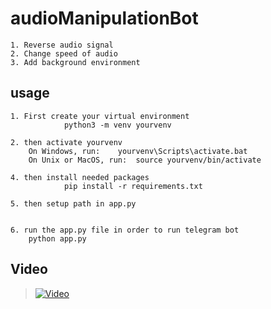 # audioManipulationBot
```
1. Reverse audio signal
2. Change speed of audio
3. Add background environment
```

## usage
```
1. First create your virtual environment
			python3 -m venv yourvenv

2. then activate yourvenv
	On Windows, run:  	yourvenv\Scripts\activate.bat
	On Unix or MacOS, run: 	source yourvenv/bin/activate

4. then install needed packages
			pip install -r requirements.txt

5. then setup path in app.py 

 
6. run the app.py file in order to run telegram bot
	python app.py
```

## Video 
> [![Video](https://img.youtube.com/vi/HesTK45AmRM/2.jpg)](https://youtu.be/HesTK45AmRM)


